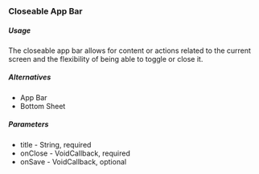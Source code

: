 ### Closeable App Bar

##### Usage

The closeable app bar allows for content or actions related to the current screen and the flexibility of being able to toggle or close it.

##### Alternatives

* App Bar
* Bottom Sheet

##### Parameters

* title - String, required
* onClose - VoidCallback, required
* onSave - VoidCallback, optional

`  `